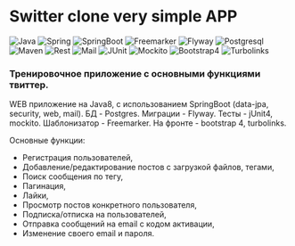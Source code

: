 # Switter clone very simple APP

![Java](https://img.shields.io/badge/-Java-05122A?style=flat&logo=Java&logoColor=fffffb) ![Spring](https://img.shields.io/badge/-Spring-05122A?style=flat&logo=Spring) ![SpringBoot](https://img.shields.io/badge/-SpringBoot-05122A?style=flat&logo=SpringBoot) ![Freemarker](https://img.shields.io/badge/-Freemarker-05122A?style=flat&logo=Freemarker) ![Flyway](https://img.shields.io/badge/-Flyway-05122A?style=flat&logo=Flyway) ![Postgresql](https://img.shields.io/badge/-Postgresql-05122A?style=flat&logo=Postgresql&logoColor=white) ![Maven](https://img.shields.io/badge/-Maven-05122A?style=flat&logo=Maven) ![Rest](https://img.shields.io/badge/-RestAPI-05122A?style=flat&logo=rest) ![Mail](https://img.shields.io/badge/-Mail-05122A?style=flat&logo=Mail) ![JUnit](https://img.shields.io/badge/-JUnit-05122A?style=flat&logo=Junit) ![Mockito](https://img.shields.io/badge/-Mockito-05122A?style=flat&logo=Mockito) ![Bootstrap4](https://img.shields.io/badge/-Bootstrap4-05122A?style=flat&logo=bootstrap&logoColor=blue) ![Turbolinks](https://img.shields.io/badge/-Turbolinks-05122A?style=flat&logo=Turbolinks)

### Тренировочное приложение с основными функциями твиттер.
WEB приложение на Java8, с использованием SpringBoot (data-jpa, security, web, mail).
БД - Postgres. Миграции - Flyway. Тесты - jUnit4, mockito. Шаблонизатор - Freemarker. 
На фронте - bootstrap 4, turbolinks.

Основные функции:
- Регистрация пользователей,
- Добавление/редактирование постов с загрузкой файлов, тегами,
- Поиск сообщения по тегу,
- Пагинация,
- Лайки,
- Просмотр постов конкретного пользователя,
- Подписка/отписка на пользователей,
- Отправка сообщений на email с кодом активации,
- Изменение своего email и пароля.